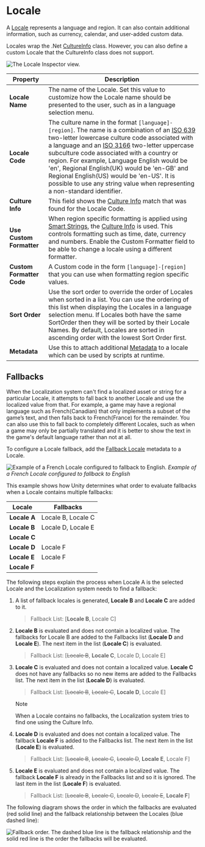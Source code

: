 # Locale

A [Locale](xref:UnityEngine.Localization.Locale) represents a language and region. It can also contain additional information, such as currency, calendar, and user-added custom data.

Locales wrap the .Net [CultureInfo](https://docs.microsoft.com/en-us/dotnet/api/system.globalization.cultureinfo) class. However, you can also define a custom Locale that the CultureInfo class does not support.

![The Locale Inspector view.](images/LocaleInspector.png)

| **Property**              | **Description** |
| ------------------------- | --------------- |
| **Locale Name**           | The name of the Locale. Set this value to customize how the Locale name should be presented to the user, such as in a language selection menu.
| **Locale Code**           | The culture name in the format `[language]-[region]`. The name is a combination of an [ISO 639](https://www.iso.org/iso-639-language-codes.html) two-letter lowercase culture code associated with a language and an [ISO 3166](https://www.iso.org/iso-3166-country-codes.html) two-letter uppercase subculture code associated with a country or region. For example, Language English would be 'en', Regional English(UK) would be 'en-GB' and Regional English(US) would be 'en-US'. It is possible to use any string value when representing a non-standard identifier.
| **Culture Info**          | This field shows the [Culture Info](https://docs.microsoft.com/en-us/dotnet/api/system.globalization.cultureinfo) match that was found for the Locale Code.
| **Use Custom Formatter**  | When region specific formatting is applied using [Smart Strings](Smart/SmartStrings.md), the [Culture Info](https://docs.microsoft.com/en-us/dotnet/api/system.globalization.cultureinfo) is used. This controls formatting such as time, date, currency and numbers. Enable the Custom Formatter field to be able to change a locale using a different formatter.
| **Custom Formatter Code** | A Custom code in the form `[language]-[region]` that you can use when formatting region specific values.
| **Sort Order**            | Use the sort order to override the order of Locales when sorted in a list. You can use the ordering of this list when displaying the Locales in a language selection menu. If Locales both have the same SortOrder then they will be sorted by their Locale Names. By default, Locales are sorted in ascending order with the lowest Sort Order first.
| **Metadata**              | Use this to attach additional [Metadata](Metadata.md) to a locale which can be used by scripts at runtime.

## Fallbacks

When the Localization system can't find a localized asset or string for a particular Locale, it attempts to fall back to another Locale and use the localized value from that.
For example, a game may have a regional language such as French(Canadian) that only implements a subset of the game’s text, and then falls back to French(France) for the remainder. You can also use this to fall back to completely different Locales, such as when a game may only be partially translated and it is better to show the text in the game's default language rather than not at all.

To configure a Locale fallback, add the [Fallback Locale](xref:UnityEngine.Localization.Metadata.FallbackLocale) metadata to a Locale.

![Example of a French Locale configured to fallback to English.](images/FallbackMetadata.png)
_Example of a French Locale configured to fallback to English_

This example shows how Unity determines what order to evaluate fallbacks when a Locale contains multiple fallbacks:

| **Locale**   | **Fallbacks**      |
| ------------ | ------------------ |
| **Locale A** | Locale B, Locale C |
| **Locale B** | Locale D, Locale E |
| **Locale C** |                    |
| **Locale D** | Locale F           |
| **Locale E** | Locale F           |
| **Locale F** |                    |

The following steps explain the process when Locale A is the selected Locale and the Localization system needs to find a fallback:

1. A list of fallback locales is generated, **Locale B** and **Locale C** are added to it.

    > Fallback List: [**Locale B**, Locale C]

2. **Locale B** is evaluated and does not contain a localized value. The fallbacks for Locale B are added to the Fallbacks list (**Locale D** and **Locale E**). The next item in the list (**Locale C**) is evaluated.

    > Fallback List: [~~Locale B~~, **Locale C**, Locale D, Locale E]

3. **Locale C** is evaluated and does not contain a localized value. **Locale C** does not have any fallbacks so no new items are added to the Fallbacks list. The next item in the list (**Locale D**) is evaluated.

    > Fallback List: [~~Locale B~~, ~~Locale C~~, **Locale D**, Locale E]

    > [!NOTE]
    > When a Locale contains no fallbacks, the Localization system tries to find one using the Culture Info.

4. **Locale D** is evaluated and does not contain a localized value. The fallback **Locale F** is added to the Fallbacks list. The next item in the list (**Locale E**) is evaluated.

    > Fallback List: [~~Locale B~~, ~~Locale C~~, ~~Locale D~~, **Locale E**, Locale F]

5. **Locale E** is evaluated and does not contain a localized value. The fallback **Locale F** is already in the Fallbacks list and so it is ignored. The last item in the list (**Locale F**) is evaluated.

    > Fallback List: [~~Locale B~~, ~~Locale C~~, ~~Locale D~~, ~~Locale E~~, **Locale F**]

The following diagram shows the order in which the fallbacks are evaluated (red solid line) and the fallback relationship between the Locales (blue dashed line):

![Fallback order. The dashed blue line is the fallback relationship and the solid red line is the order the fallbacks will be evaluated.](images/FallbackOrder.dot.svg)
